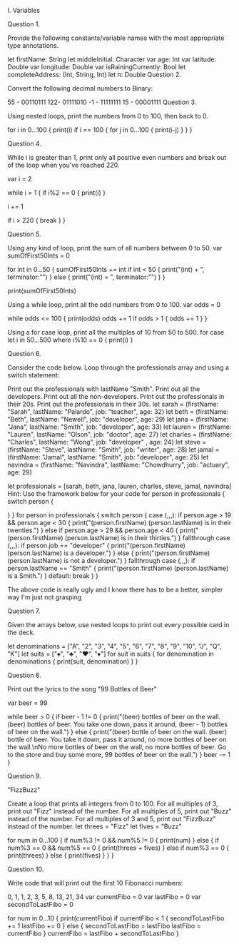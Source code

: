 I. Variables

Question 1.

Provide the following constants/variable names with the most appropriate type annotations.

let firstName: String
let middleInitial: Character
var age: Int
var latitude: Double
var longitude: Double
var isRainingCurrently: Bool
let completeAddress: (Int, String, Int)
let π: Double
Question 2.

Convert the following decimal numbers to Binary:

55 - 00110111
122- 01111010
-1 - 11111111
15 - 00001111
Question 3.

Using nested loops, print the numbers from 0 to 100, then back to 0.

for i in 0...100 { print(i) if i == 100 { for j in 0...100 { print(i-j) } } }

Question 4.

While i is greater than 1, print only all positive even numbers and break out of the loop when you've reached 220.

var i = 2

while i > 1 { if i%2 == 0 { print(i) }

i += 1

if i > 220 {
break
}
}

Question 5.

Using any kind of loop, print the sum of all numbers between 0 to 50.
var sumOfFirst50Ints = 0

for int in 0...50 { sumOfFirst50Ints += int if int < 50 { print("(int) + ", terminator:"") } else { print("(int) = ", terminator:"") } }

print(sumOfFirst50Ints)

Using a while loop, print all the odd numbers from 0 to 100.
var odds = 0

while odds <= 100 { print(odds) odds += 1 if odds > 1 { odds += 1 } }

Using a for case loop, print all the multiples of 10 from 50 to 500.
for case let i in 50...500 where i%10 == 0 { print(i) }

Question 6.

Consider the code below. Loop through the professionals array and using a switch statement:

Print out the professionals with lastName "Smith".
Print out all the developers.
Print out all the non-developers.
Print out the professionals in their 20s.
Print out the professionals in their 30s.
let sarah = (firstName: "Sarah", lastName: "Palardo", job: "teacher", age: 32)
let beth = (firstName: "Beth", lastName: "Newell", job: "developer", age: 29)
let jana = (firstName: "Jana", lastName: "Smith", job: "developer", age: 33)
let lauren = (firstName: "Lauren", lastName: "Olson", job: "doctor", age: 27)
let charles = (firstName: "Charles", lastName: "Wong", job: "developer" , age: 24)
let steve = (firstName: "Steve", lastName: "Smith", job: "writer", age: 28)
let jamal = (firstName: "Jamal", lastName: "Smith", job: "developer", age: 25)
let navindra = (firstName: "Navindra", lastName: "Chowdhurry", job: "actuary", age: 29)

let professionals = [sarah, beth, jana, lauren, charles, steve, jamal, navindra]
Hint: Use the framework below for your code
for person in professionals {
switch person {

}
}
for person in professionals { switch person { case (,,,): if person.age > 19 && person.age < 30 { print("(person.firstName) (person.lastName) is in their twenties.") } else if person.age > 29 && person.age < 40 { print("(person.firstName) (person.lastName) is in their thirties.") } fallthrough case (,,,): if person.job == "developer" { print("(person.firstName) (person.lastName) is a developer.") } else { print("(person.firstName) (person.lastName) is not a developer.") } fallthrough case (,,,): if person.lastName == "Smith" { print("(person.firstName) (person.lastName) is a Smith.") } default: break } }

The above code is really ugly and I know there has to be a better, simpler way I'm just not grasping

Question 7.

Given the arrays below, use nested loops to print out every possible card in the deck.

let denominations = ["A", "2", "3", "4", "5", "6", "7", "8", "9", "10", "J", "Q", "K"]
let suits = ["♠️", "♣️", "♥️", "♦️"]
for suit in suits { for denomination in denominations { print(suit, denomination) } }

Question 8.

Print out the lyrics to the song "99 Bottles of Beer"

var beer = 99

while beer > 0 { if beer - 1 != 0 { print("(beer) bottles of beer on the wall. (beer) bottles of beer. You take one down, pass it around, (beer - 1) bottles of beer on the wall.") } else { print("(beer) bottle of beer on the wall. (beer) bottle of beer. You take it down, pass it around, no more bottles of beer on the wall.\nNo more bottles of beer on the wall, no more bottles of beer. Go to the store and buy some more, 99 bottles of beer on the wall.") } beer -= 1 }

Question 9.

"FizzBuzz"

Create a loop that prints all integers from 0 to 100.
For all multiples of 3, print out "Fizz" instead of the number.
For all multiples of 5, print out "Buzz" instead of the number.
For all multiples of 3 and 5, print out "FizzBuzz" instead of the number.
let threes = "Fizz" let fives = "Buzz"

for num in 0...100 { if num%3 != 0 && num%5 != 0 { print(num) } else { if num%3 == 0 && num%5 == 0 { print(threes + fives) } else if num%3 == 0 { print(threes) } else { print(fives) } } }

Question 10.

Write code that will print out the first 10 Fibonacci numbers:

0, 1, 1, 2, 3, 5, 8, 13, 21, 34
var currentFibo = 0 var lastFibo = 0 var secondToLastFibo = 0

for num in 0...10 { print(currentFibo) if currentFibo < 1 { secondToLastFibo += 1 lastFibo += 0 } else { secondToLastFibo = lastFibo lastFibo = currentFibo } currentFibo = lastFibo + secondToLastFibo }